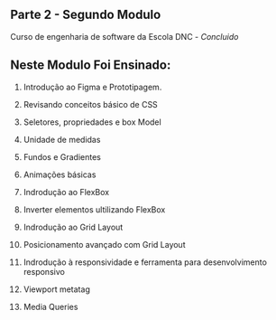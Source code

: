 ## Parte 2 - Segundo Modulo
Curso de engenharia de software da Escola DNC - *Concluido*

## Neste Modulo Foi Ensinado:
1. Introdução ao Figma e Prototipagem.

2. Revisando conceitos básico de CSS

3. Seletores, propriedades e box Model

4. Unidade de medidas

5. Fundos e Gradientes

6. Animações básicas

7. Indrodução ao FlexBox

8. Inverter elementos ultilizando FlexBox

9. Indrodução ao Grid Layout

10. Posicionamento avançado com Grid Layout

11. Indrodução à responsividade e ferramenta para desenvolvimento responsivo

12. Viewport metatag

13. Media Queries
